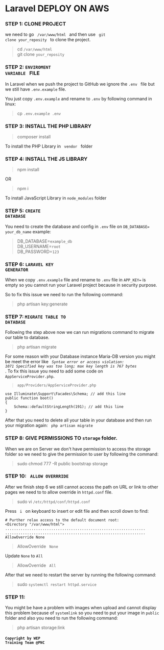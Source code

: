 # Laravel DEPLOY ON AWS

### STEP 1: CLONE PROJECT 
we need to go <code> /var/www/html </code> and then use <code> git clone your_reposity </code> to clone the project.

> cd <code>/var/www/html</code> <br/>
> git clone <code>your_reposity</code> <br/>

### STEP 2: <code>ENVIROMENT VARIABLE </code> FILE
In Laravel when we push the project to GitHub we ignore the <code>.env </code> file but we still have <code>.env.example</code> file.

You just copy <code>.env.example</code> and rename to <code>.env</code> by following command in linux:

> cp <code>.env.example</code><code> .env</code>

### STEP 3: INSTALL THE PHP LIBRARY
> composer install 

To install the PHP Library in <code> vendor </code> folder
### STEP 4: INSTALL THE JS LIBRARY
> npm install  

OR

> npm i

To install JavaScript Library in <code>node_modules</code> folder

### STEP 5: <code>CREATE DATABASE</code>
You need to create the database and config in <code>.env</code> file on <code>DB_DATABASE= your_db_name</code> example:
> DB_DATABASE=<code>example_db</code> <br/>
> DB_USERNAME=<code>root</code> <br/>
> DB_PASSWORD=<code>123</code> <br/>

### STEP 6: <code>LARAVEL KEY GENERATOR</code>
When we copy <code>.env.example</code> file and rename to <code>.env</code> file in <code>APP_KEY=</code> is empty so you cannot run your Laravel project because in security purpose.

So to fix this issue we need to run the following command:
> php artisan key:generate

### STEP 7: <code>MIGRATE TABLE TO DATABASE</code>
Following the step above now we can run migrations command to migrate our table to database.
> php artisan migrate

For some reason with your Database instance Maria-DB version you might be meet the error like <code><i> Syntax error or access violation: 1071 Specified key was too long; max key length is 767 bytes </i> </code>. To fix this issue you need to add some code on <code> AppServiceProvider.php</code>.

> <code>app/Providers/AppServiceProvider.php</code> <br />
```
use Illuminate\Support\Facades\Schema; // add this line
public function boot()
{
    Schema::defaultStringLength(191); // add this line
}
```
After that you need to delete all your table in your database and then run your migration again: <code> php artisan migrate </code>

### STEP 8: GIVE PERMISSIONS TO <code>storage</code> folder.
When we are on Server we don't have permission to access the storage folder so we need to give the permission to user by following the command:

> sudo chmod 777 -R public bootstrap storage

### STEP 10: <code> ALLOW OVERRRIDE </code> 
After we finish step 6 we still cannot access the path on URL or link to other pages we need to to allow override in <code>httpd.conf</code> file. 

>sudo vi <code>/etc/httpd/conf/httpd.conf</code> <br/>

Press <code> i </code> on keyboard to insert or edit file and then scroll down to find:
```
# Purther relax access to the default document root:
<Directory "/var/www/html">
................................................................
................................................................
AllowOverride None 
```
> AllowOverride <code> None </code> 

Update <code>None</code> to <code>All</code>
> AllowOverride <code> All </code> 

After that we need to restart the server by running the following command:
>sudo <code>systemctl restart httpd.service</code>

### STEP 11: 
You might be have a problem with images when upload and cannot display this problem because of <code>systemlink</code> so you need to put your image in <code>public</code> folder and also you need to run the following command:
> php artisan storage:link 

#### <code>Copyright by WEP Training Team @PNC</code>
